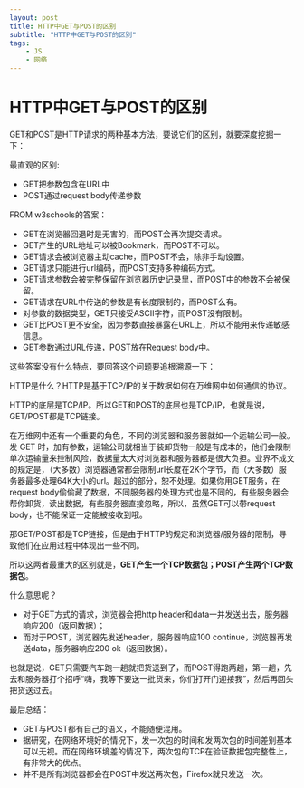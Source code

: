 ```yaml
---
layout: post
title: HTTP中GET与POST的区别 
subtitle: "HTTP中GET与POST的区别"
tags:
    - JS 
    - 网络  
---
```




# HTTP中GET与POST的区别


GET和POST是HTTP请求的两种基本方法，要说它们的区别，就要深度挖掘一下：


最直观的区别:

* GET把参数包含在URL中
* POST通过request body传递参数

FROM w3schools的答案：

* GET在浏览器回退时是无害的，而POST会再次提交请求。
* GET产生的URL地址可以被Bookmark，而POST不可以。
* GET请求会被浏览器主动cache，而POST不会，除非手动设置。
* GET请求只能进行url编码，而POST支持多种编码方式。
* GET请求参数会被完整保留在浏览器历史记录里，而POST中的参数不会被保留。
* GET请求在URL中传送的参数是有长度限制的，而POST么有。
* 对参数的数据类型，GET只接受ASCII字符，而POST没有限制。
* GET比POST更不安全，因为参数直接暴露在URL上，所以不能用来传递敏感信息。
* GET参数通过URL传递，POST放在Request body中。


这些答案没有什么特点，要回答这个问题要追根溯源一下：

HTTP是什么？HTTP是基于TCP/IP的关于数据如何在万维网中如何通信的协议。

HTTP的底层是TCP/IP。所以GET和POST的底层也是TCP/IP，也就是说，GET/POST都是TCP链接。

在万维网中还有一个重要的角色，不同的浏览器和服务器就如一个运输公司一般。 发 GET 时，加有参数，运输公司就相当于装卸货物一般是有成本的，他们会限制单次运输量来控制风险，数据量太大对浏览器和服务器都是很大负担。业界不成文的规定是，（大多数）浏览器通常都会限制url长度在2K个字节，而（大多数）服务器最多处理64K大小的url。超过的部分，恕不处理。如果你用GET服务，在request body偷偷藏了数据，不同服务器的处理方式也是不同的，有些服务器会帮你卸货，读出数据，有些服务器直接忽略，所以，虽然GET可以带request body，也不能保证一定能被接收到哦。


那GET/POST都是TCP链接，但是由于HTTP的规定和浏览器/服务器的限制，导致他们在应用过程中体现出一些不同。 



所以这两者最重大的区别就是，**GET产生一个TCP数据包；POST产生两个TCP数据包**。

什么意思呢？

* 对于GET方式的请求，浏览器会把http header和data一并发送出去，服务器响应200（返回数据）；
* 而对于POST，浏览器先发送header，服务器响应100 continue，浏览器再发送data，服务器响应200 ok（返回数据）。


也就是说，GET只需要汽车跑一趟就把货送到了，而POST得跑两趟，第一趟，先去和服务器打个招呼“嗨，我等下要送一批货来，你们打开门迎接我”，然后再回头把货送过去。

最后总结：

* GET与POST都有自己的语义，不能随便混用。
* 据研究，在网络环境好的情况下，发一次包的时间和发两次包的时间差别基本可以无视。而在网络环境差的情况下，两次包的TCP在验证数据包完整性上，有非常大的优点。
* 并不是所有浏览器都会在POST中发送两次包，Firefox就只发送一次。





